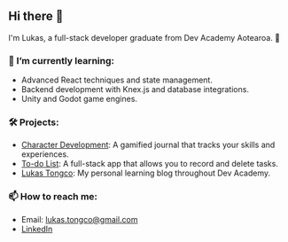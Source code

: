 ## Hi there 👋

I'm Lukas, a full-stack developer graduate from Dev Academy Aotearoa. 🚀 

### 🌱 I’m currently learning:
- Advanced React techniques and state management.  
- Backend development with Knex.js and database integrations.
- Unity and Godot game engines.

### 🛠️ Projects: 
- [Character Development](https://github.com/lukas-tongco/character-development-SLAiN): A gamified journal that tracks your skills and experiences.
- [To-do List](https://github.com/lukas-tongco/todo-full-stack): A full-stack app that allows you to record and delete tasks.
- [Lukas Tongco](https://lukas-tongco.github.io): My personal learning blog throughout Dev Academy.

### 📫 How to reach me:
- Email: lukas.tongco@gmail.com  
- [LinkedIn](www.linkedin.com/in/lukas-tongco-2a3192283)  

<!--
**lukas-tongco/lukas-tongco** is a ✨ _special_ ✨ repository because its `README.md` (this file) appears on your GitHub profile.

Here are some ideas to get you started:

- 🔭 I’m currently working on ...
- 🌱 I’m currently learning ...
- 👯 I’m looking to collaborate on ...
- 🤔 I’m looking for help with ...
- 💬 Ask me about ...
- 📫 How to reach me: ...
- 😄 Pronouns: ...
- ⚡ Fun fact: ...
-->
